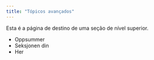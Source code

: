 ```yaml
---
title: "Tópicos avançados"
---
```


Esta é a página de destino de uma seção de nível superior.

* Oppsummer
* Seksjonen din
* Her
